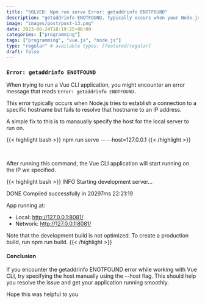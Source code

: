 ```yaml
---
title: "SOLVED: Npm run serve Error: getaddrinfo ENOTFOUND"
description: "getaddrinfo ENOTFOUND, typically occurs when your Node.js project, is attempting to make a network request or establish a connection to a specific hostname, but it cannot resolve that hostname to an IP address. This failure in DNS resolution results in the error being thrown."
image: "images/post/post-13.png"
date: 2023-06-24T18:19:25+06:00
categories: ["programming"]
tags: ["programming", "vue.js", "node.js"]
type: "regular" # available types: [featured/regular]
draft: false
---
```


### `Error: getaddrinfo ENOTFOUND`
When trying to run a Vue CLI application, you might encounter an error message that reads `Error: getaddrinfo ENOTFOUND.`

This error typically occurs when Node.js tries to establish a connection to a specific hostname but fails to resolve that hostname to an IP address.

A simple fix to this is to manaually specify the host for the local server to run on.


{{< highlight bash >}}
  npm run serve -- --host=127.0.0.1
{{< /highlight >}}

<br> 

After running this command, the Vue CLI application will start running on the IP we specified.

{{< highlight bash >}}
 INFO  Starting development server...


 DONE  Compiled successfully in 20297ms                                                           22:21:19


  App running at:
  - Local:   http://127.0.0.1:8081/
  - Network: http://127.0.0.1:8081/

  Note that the development build is not optimized.
  To create a production build, run npm run build.
{{< /highlight >}}

#### Conclusion
If you encounter the getaddrinfo ENOTFOUND error while working with Vue CLI, try specifying the host manually using the --host flag. This should help you resolve the issue and get your application running smoothly.

Hope this was helpful to you



    